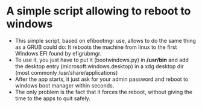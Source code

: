 # A simple script allowing to reboot to windows
 - This simple script, based on efibootmgr use, allows to do the same thing as a GRUB could do: It reboots the machine from linux to the first Windows EFI found by efigrubmgr.
 - To use it, you just have to put it (bootwindows.py) in **/usr/bin** and add the desktop entry (microsoft.windows.desktop) in a xdg desktop dir (most commonly /usr/share/applications)
 - After the app starts, it just ask for your admin password and reboot to windows boot manager within seconds.
 - The only problem is the fact that it forces the reboot, without giving the time to the apps to quit safely.
